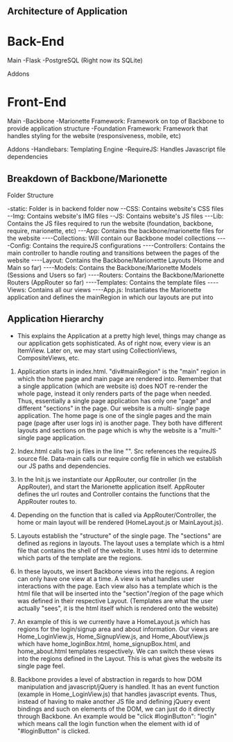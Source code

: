 Architecture of Application
---------------------------


Back-End
==========================
Main
-Flask
-PostgreSQL (Right now its SQLite)

Addons


Front-End
===========================
Main
-Backbone
-Marionette Framework: Framework on top of Backbone to provide application structure
-Foundation Framework: Framework that handles styling for the website (responsiveness, mobile, etc)

Addons
-Handlebars: Templating Engine
-RequireJS: Handles Javascript file dependencies


Breakdown of Backbone/Marionette
--------------------------------
Folder Structure

-static: Folder is in backend folder now
--CSS: Contains website's CSS files
--Img: Contains website's IMG files
--JS: Contains website's JS files
---Lib: Contains the JS files required to run the website (foundation, backbone, require, marionette, etc)
---App: Contains the backbone/marionette files for the website
----Collections: Will contain our Backbone model collections
----Config: Contains the requireJS configurations
----Controllers: Contains the main controller to handle routing and transitions between the pages of the website
----Layout: Contains the Backbone/Marionettte Layouts (Home and Main so far)
----Models: Contains the Backbone/Marionette Models (Sessions and Users so far)
----Routers: Contains the Backbone/Marionette Routers (AppRouter so far)
----Templates: Contains the template files
----Views: Contains all our views 
----App.js: Instantiates the Marionette application and defines the mainRegion in which our layouts are put into

Application Hierarchy
----------------------
* This explains the Application at a pretty high level, things may change as our application gets sophisticated. As of right now, every view is an ItemView. Later on, we may start using CollectionViews, CompositeViews, etc.

1. Application starts in index.html. "div#mainRegion" is the "main" region in which the home page and main page are rendered into. Remember that a single application (which are website is) does NOT re-render the whole page, instead it only renders parts of the page when needed. Thus, essentially a single page application has only one "page" and different "sections" in the page. Our website is a multi- single page application. The home page is one of the single pages and the main page (page after user logs in) is another page. They both have different layouts and sections on the page which is why the website is a "multi-" single page application.

2. Index.html calls two js files in the line "<script type="text/javascript" src="js/libs/require.js" data-main="js/app/config/Init.js"></script>". Src references the requireJS source file. Data-main calls our require config file in which we establish our JS paths and dependencies.

3. In the Init.js we instantiate our AppRouter, our controller (in the AppRouter), and start the Marionette application itself. AppRouter defines the url routes and Controller contains the functions that the AppRouter routes to.

4. Depending on the function that is called via AppRouter/Controller, the home or main layout will be rendered (HomeLayout.js or MainLayout.js).

5. Layouts establish the "structure" of the single page. The "sections" are defined as regions in layouts. The layout uses a template which is a html file that contains the shell of the website. It uses html ids to determine which parts of the template are the regions.

6. In these layouts, we insert Backbone views into the regions. A region can only have one view at a time. A view is what handles user interactions with the page. Each view also has a template which is the html file that will be inserted into the "section"/region of the page which was defined in their respective Layout. (Templates are what the user actually "sees", it is the html itself which is rendered onto the website)

7. An example of this is we currently have a HomeLayout.js which has regions for the login/signup area and about information. Our views are Home_LoginView.js, Home_SignupView.js, and Home_AboutView.js which have home_loginBox.html, home_signupBox.html, and home_about.html templates respectively. We can switch these views into the regions defined in the Layout. This is what gives the website its single page feel.

8. Backbone provides a level of abstraction in regards to how DOM manipulation and javascript/jQuery is handled. It has an event function (example in Home_LoginView.js) that handles javascript events. Thus, instead of having to make another JS file and defining jQuery event bindings and such on elements of the DOM, we can just do it directly through Backbone. An example would be "click #loginButton": "login" which means call the login function when the element with id of "#loginButton" is clicked.